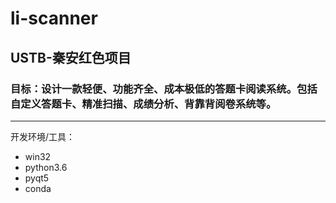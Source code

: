 # li-scanner

## USTB-秦安红色项目  
### 目标：设计一款轻便、功能齐全、成本极低的答题卡阅读系统。包括自定义答题卡、精准扫描、成绩分析、背靠背阅卷系统等。  
---  
开发环境/工具：  
- win32  
- python3.6  
- pyqt5  
- conda  
